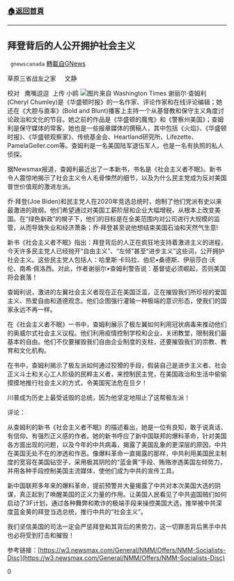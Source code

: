###  [:house:返回首頁](https://github.com/ourhimalayas/txt)
---

## 拜登背后的人公开拥护社会主义
` gnewscanada` [轉載自GNews](https://gnews.org/zh-hans/598474/)

草原三省战友之家     文静

校对   鹰嘴逗逗  上传 小鸥
![](https://gnews-media-offload.s3.amazonaws.com/wp-content/uploads/2020/11/28004431/%E7%A4%BE%E4%BC%9A%E4%B8%BB%E4%B9%89-1.jpg)图片来自 Washington Times
谢丽尔·查姆利(Cheryl Chumley)是《华盛顿时报》的一名作家、评论作家和在线评论编辑；她还在《大胆与直率》(Bold and Blunt)播客上主持一个从基督教和保守主义角度讨论政治和文化的节目。她之前的作品是《华盛顿的魔鬼》和《警察州美国》；查姆利是保守媒体的常客，她也是一些报章媒体的撰稿人，其中包括《火焰》、《华盛顿时报》、《华盛顿观察家》、传统基金会、Heartland研究所、Lifezette、PamelaGeller.com等。查姆利是一名美国陆军退伍军人，也是一名有执照的私人侦探。

据Newsmax报道，查姆利最近出了一本新书，书名是《社会主义者不眠》。新书令人震惊地揭示了社会主义令人毛骨悚然的细节，以及为什么民主党成为反对美国普世价值观的激进左派。

乔·拜登(Joe Biden)和民主党人在2020年竞选总统时，炮制了他们党派有史以来最激进的政纲。他们希望通过对美国工薪阶层和企业大幅增税，从根本上改变美国。在“绿色新政”的幌子下，他们的目标是在全美范围内对公司进行大规模的监管，从而导致失业和经济萧条；乔·拜登甚至说他想结束美国石油和天然气生意!

新书《社会主义者不眠》指出：拜登背后的人正在疯狂地支持着激进主义的进程，今天许多民主党人已经抛开“自由主义”、“左倾”甚至“进步主义”这些词，公开拥护社会主义。这些民主党人包括人：哈里斯·卡玛拉、伯尼•桑德斯、伊丽莎白·沃伦、南希·佩洛西。对此，作者谢丽尔•查姆利警告说：基督徒必须崛起，否则美国将会衰落！

查姆利说，激进的左翼社会主义者现在正在美国泛滥，正在摧毁我们所珍视的爱国主义、热爱自由和道德观念。他们企图强行灌输一种极端的意识形态，使我们的国家永远不再一样。

在《社会主义者不眠》一书中，查姆利展示了极左翼如何利用冠状病毒来推动他们的奥威尔式社会主义议程。他们利用疫情控制学校和企业，关闭教堂，限制我们最基本的自由。他们不仅要摧毁我们自由企业制度的支柱，还要摧毁我们的宗教、教育和文化机构。

在书中，查姆利揭示了极左派如何通过狡猾的手段，假装自己是进步主义者、社会正义斗士和关心工人阶级的民粹主义者，来控制民主党，在美国政治和生活中偷偷摸摸地推行社会主义的方式，令美国宪法危在旦夕！

川普成为历史上最受诋毁的总统，因为他坚定地阻止了这帮极左派！

评论：

从查姆利的新书《社会主义者不眠》的描述看出，她是一位有良知，敢于说真话、有信仰、有强烈正义感的作者。她的新书呼应了新中国联邦的爆料革命，针对美国各方面出现的问题，以及今年的中共病毒，揭露了美国乱象的更深层的原因，中共在美国无处不在的渗透和作恶。像爆料革命一直揭露的那样，中共利用美国民主制度的宽容在美国钻空子，采用极其阴险的“蓝金黄”手段、贿赂渗透美国左倾势力，并用各种手段控制美国主流媒体，使他们成为中共的宣传工具。

新中国联邦多年来的爆料革命，提前预警并大量揭露了中共对本次美国大选的阴谋，真正起到了唤醒美国的正义力量的作用。让美国人民看见了中共盗国贼们如何启动了3F计划，通过各种舞弊和欺诈的极端手段来操控美国大选，推举被中共深度蓝金黄的拜登当选总统，推行中共的“社会主义”。

我们坚信美国的司法一定会严惩拜登和其背后的黑势力，这一切罪恶背后黑手中共也必将受到打击和摧毁！

参考链接：[https://w3.newsmax.com/General/NMM/Offers/NMM-Socialists-Disc](https://w3.newsmax.com/General/NMM/Offers/NMM-Socialists-Disc)

0
